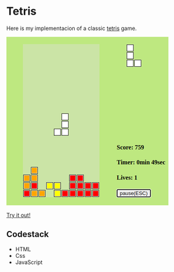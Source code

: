 # Tetris

Here is my implementacion of a classic [tetris](https://en.wikipedia.org/wiki/Tetris) game.

![img](https://github.com/viktorahlberk/tetris/blob/master/tetris.png)


[Try it out!](https://viktorahlberk.github.io/tetris/)

## Codestack

- HTML
- Css
- JavaScript
